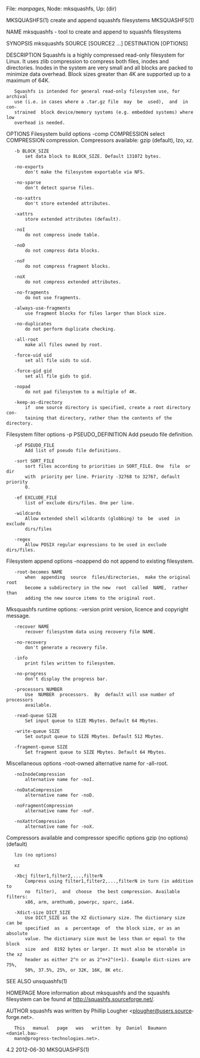 File: *manpages*,  Node: mksquashfs,  Up: (dir)

MKSQUASHFS(1)       create and append squashfs filesystems       MKSQUASHFS(1)



NAME
       mksquashfs - tool to create and append to squashfs filesystems


SYNOPSIS
       mksquashfs SOURCE [SOURCE2 ...] DESTINATION [OPTIONS]


DESCRIPTION
       Squashfs is a highly compressed read-only filesystem for Linux. It uses
       zlib compression to compress both files, inodes and directories. Inodes
       in the system are very small and all blocks are packed to minimize data
       overhead. Block sizes greater than 4K are supported up to a maximum  of
       64K.

       Squashfs is intended for general read-only filesystem use, for archival
       use (i.e. in cases where a .tar.gz file  may  be  used),  and  in  con‐
       strained  block device/memory systems (e.g. embedded systems) where low
       overhead is needed.


OPTIONS
   Filesystem build options
       -comp COMPRESSION
           select  COMPRESSION  compression.   Compressors   available:   gzip
           (default), lzo, xz.

       -b BLOCK_SIZE
           set data block to BLOCK_SIZE. Default 131072 bytes.

       -no-exports
           don't make the filesystem exportable via NFS.

       -no-sparse
           don't detect sparse files.

       -no-xattrs
           don't store extended attributes.

       -xattrs
           store extended attributes (default).

       -noI
           do not compress inode table.

       -noD
           do not compress data blocks.

       -noF
           do not compress fragment blocks.

       -noX
           do not compress extended attributes.

       -no-fragments
           do not use fragments.

       -always-use-fragments
           use fragment blocks for files larger than block size.

       -no-duplicates
           do not perform duplicate checking.

       -all-root
           make all files owned by root.

       -force-uid uid
           set all file uids to uid.

       -force-gid gid
           set all file gids to gid.

       -nopad
           do not pad filesystem to a multiple of 4K.

       -keep-as-directory
           if  one source directory is specified, create a root directory con‐
           taining that directory, rather than the contents of the directory.


   Filesystem filter options
       -p PSEUDO_DEFINITION
           Add pseudo file definition.

       -pf PSEUDO_FILE
           Add list of pseudo file definitions.

       -sort SORT_FILE
           sort files according to priorities in SORT_FILE. One  file  or  dir
           with  priority per line. Priority -32768 to 32767, default priority
           0.

       -ef EXCLUDE_FILE
           list of exclude dirs/files. One per line.

       -wildcards
           Allow extended shell wildcards (globbing) to  be  used  in  exclude
           dirs/files

       -regex
           Allow POSIX regular expressions to be used in exclude dirs/files.


   Filesystem append options
       -noappend
           do not append to existing filesystem.

       -root-becomes NAME
           when  appending  source  files/directories,  make the original root
           become a subdirectory in the new  root  called  NAME,  rather  than
           adding the new source items to the original root.


   Mksquashfs runtime options:
       -version
           print version, licence and copyright message.

       -recover NAME
           recover filesystem data using recovery file NAME.

       -no-recovery
           don't generate a recovery file.

       -info
           print files written to filesystem.

       -no-progress
           don't display the progress bar.

       -processors NUMBER
           Use  NUMBER  processors.  By  default will use number of processors
           available.

       -read-queue SIZE
           Set input queue to SIZE Mbytes. Default 64 Mbytes.

       -write-queue SIZE
           Set output queue to SIZE Mbytes. Default 512 Mbytes.

       -fragment-queue SIZE
           Set fragment queue to SIZE Mbytes. Default 64 Mbytes.


   Miscellaneous options
       -root-owned
           alternative name for -all-root.

       -noInodeCompression
           alternative name for -noI.

       -noDataCompression
           alternative name for -noD.

       -noFragmentCompression
           alternative name for -noF.

       -noXattrCompression
           alternative name for -noX.


   Compressors available and compressor specific options
       gzip (no options) (default)

       lzo (no options)

       xz

       -Xbcj filter1,filter2,...,filterN
           Compress using filter1,filter2,...,filterN in turn (in addition  to
           no  filter),  and  choose  the best compression. Available filters:
           x86, arm, armthumb, powerpc, sparc, ia64.

       -Xdict-size DICT_SIZE
           Use DICT_SIZE as the XZ dictionary size. The dictionary size can be
           specified  as  a  percentage  of  the block size, or as an absolute
           value. The dictionary size must be less than or equal to the  block
           size  and  8192 bytes or larger. It must also be storable in the xz
           header as either 2^n or as 2^n+2^(n+1). Example dict-sizes are 75%,
           50%, 37.5%, 25%, or 32K, 16K, 8K etc.


SEE ALSO
       unsquashfs(1)


HOMEPAGE
       More  information  about  mksquashfs and the squashfs filesystem can be
       found at <http://squashfs.sourceforge.net/>.


AUTHOR
       squashfs  was  written  by  Phillip   Lougher   <plougher@users.source‐
       forge.net>.

       This   manual   page   was   written  by  Daniel  Baumann  <daniel.bau‐
       mann@progress-technologies.net>.



4.2                               2012-06-30                     MKSQUASHFS(1)
